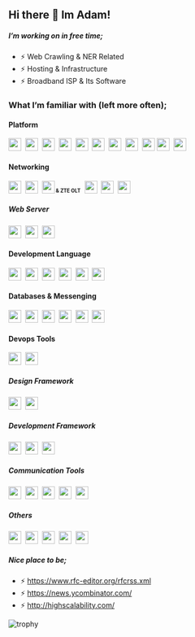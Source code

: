 ## Hi there 👋 Im Adam!

##### I’m working on in free time;
- ⚡ Web Crawling & NER Related
- ⚡ Hosting & Infrastructure
- ⚡ Broadband ISP & Its Software

### What I’m familiar with (left more often);
#### Platform
<p float="left">
<img src="https://simple-icons.github.io/simple-icons-website/icons/windows.svg" width="25" height="25">&nbsp; 
<img src="https://simple-icons.github.io/simple-icons-website/icons/macos.svg" width="25" height="25">&nbsp; 
<img src="https://simple-icons.github.io/simple-icons-website/icons/linux.svg" width="25" height="25">&nbsp; 
<img src="https://simple-icons.github.io/simple-icons-website/icons/proxmox.svg" width="25" height="25">&nbsp; 
<img src="https://simple-icons.github.io/simple-icons-website/icons/linuxcontainers.svg" width="25" height="25">&nbsp; 
<img src="https://simple-icons.github.io/simple-icons-website/icons/qemu.svg" width="25" height="25">&nbsp; 
<img src="https://simple-icons.github.io/simple-icons-website/icons/docker.svg" width="25" height="25">&nbsp;
<img src="https://simple-icons.github.io/simple-icons-website/icons/amazonaws.svg" width="25" height="25">&nbsp; 
<img src="https://simple-icons.github.io/simple-icons-website/icons/kubernetes.svg" width="25" height="25">
<img src="https://simple-icons.github.io/simple-icons-website/icons/freebsd.svg" width="25" height="25">&nbsp; 
<img src="https://simple-icons.github.io/simple-icons-website/icons/googlecloud.svg" width="25" height="25">
</p>

#### Networking

<p float="left">
<a href="https://mikrotik.com/training/certificates/s199825ce3e3b46bf43b"><img src="https://images.squarespace-cdn.com/content/5ce2d7440a8094000167ed16/1558629633121-6F5VR73EOABCICRGJVIF/Screenshot+2019-05-23+at+17.40.09.png?format=1500w&content-type=image%2Fpng" height="25"></a>&nbsp; 
<img src="https://simple-icons.github.io/simple-icons-website/icons/fortinet.svg" height="25">&nbsp;
<img src="https://simple-icons.github.io/simple-icons-website/icons/huawei.svg" width="25" height="25"><strong><sub><sup> & ZTE OLT</sup></sub></strong>&nbsp;  
<img src="https://simple-icons.github.io/simple-icons-website/icons/cisco.svg" width="25" height="25">&nbsp;  
<img src="https://simple-icons.github.io/simple-icons-website/icons/ubiquiti.svg" height="25">&nbsp; 
<img src="https://simple-icons.github.io/simple-icons-website/icons/pfsense.svg" height="25">&nbsp; 
</p>

##### Web Server
<p float="left">
<img src="https://simple-icons.github.io/simple-icons-website/icons/nginx.svg" width="25" height="25">&nbsp; 
<img src="https://www.litespeedtech.com/images/logos/lsws-icon.svg" width="25" height="25">&nbsp; 
<img src="https://simple-icons.github.io/simple-icons-website/icons/apache.svg" width="25" height="25">
</p>

#### Development Language
<p float="left">
<img src="https://simple-icons.github.io/simple-icons-website/icons/node-dot-js.svg" width="25" height="25">&nbsp; 
<img src="https://simple-icons.github.io/simple-icons-website/icons/typescript.svg" width="25" height="25">&nbsp;
<img src="https://simple-icons.github.io/simple-icons-website/icons/php.svg" width="25" height="25">&nbsp; 
<img src="https://simple-icons.github.io/simple-icons-website/icons/go.svg" width="25" height="25">&nbsp; 
<img src="https://simple-icons.github.io/simple-icons-website/icons/python.svg" width="25" height="25">&nbsp; 
<img src="https://simple-icons.github.io/simple-icons-website/icons/julia.svg" width="25" height2550">&nbsp; 
</p>
                                                                                                     
#### Databases & Messenging
<p float="left">
<img src="https://simple-icons.github.io/simple-icons-website/icons/mariadb.svg" width="25" height="25">&nbsp; 
<img src="https://simple-icons.github.io/simple-icons-website/icons/mongodb.svg" width="25" height="25">&nbsp; 
<img src="https://simple-icons.github.io/simple-icons-website/icons/elasticsearch.svg" width="25" height="25">&nbsp; 
<img src="https://simple-icons.github.io/simple-icons-website/icons/oracle.svg" width="25" height="25">&nbsp; 
<img src="https://simple-icons.github.io/simple-icons-website/icons/redis.svg" width="25" height="25">&nbsp; 
<img src="https://simple-icons.github.io/simple-icons-website/icons/zeromq.svg" width="25" height="25">&nbsp; 
</p>       

#### Devops Tools
<p float="left">
<img src="https://simple-icons.github.io/simple-icons-website/icons/ansible.svg" width="25" height="25">&nbsp; 
<img src="https://simple-icons.github.io/simple-icons-website/icons/datadog.svg" width="25" height="25">&nbsp; 

</p>    

##### Design Framework
<p float="left">
<img src="https://simple-icons.github.io/simple-icons-website/icons/tailwindcss.svg" width="25" height="25">&nbsp; 
<img src="https://simple-icons.github.io/simple-icons-website/icons/bootstrap.svg" width="25" height="25">
</p>

##### Development Framework
<p float="left">
<img src="https://simple-icons.github.io/simple-icons-website/icons/next-dot-js.svg" width="25" height="25">&nbsp; 
<img src="https://simple-icons.github.io/simple-icons-website/icons/laravel.svg" width="25" height="25">&nbsp; 
<img src="https://simple-icons.github.io/simple-icons-website/icons/tensorflow.svg" width="25" height="25">
</p>

##### Communication Tools
<p float="left">
<img src="https://simple-icons.github.io/simple-icons-website/icons/skype.svg" width="25" height="25">&nbsp;
<img src="https://simple-icons.github.io/simple-icons-website/icons/telegram.svg" width="25" height="25">&nbsp;
<img src="https://simple-icons.github.io/simple-icons-website/icons/whatsapp.svg" width="25" height="25">&nbsp;
<img src="https://simple-icons.github.io/simple-icons-website/icons/basecamp.svg" width="25" height="25">&nbsp;
<img src="https://simple-icons.github.io/simple-icons-website/icons/github.svg" width="25" height="25">
</p>


##### Others
<p float="left">
<img src="https://simple-icons.github.io/simple-icons-website/icons/ceph.svg" width="25" height="25">&nbsp; 
<img src="https://simple-icons.github.io/simple-icons-website/icons/expo.svg" width="25" height="25">&nbsp;
<img src="https://simple-icons.github.io/simple-icons-website/icons/cpanel.svg" width="25" height="25">&nbsp;
<img src="https://simple-icons.github.io/simple-icons-website/icons/plesk.svg" width="25" height="25">&nbsp;
<img src="https://upload.wikimedia.org/wikipedia/commons/0/0b/FreeRADIUS_wordmark.svg" height="25">
</p>

##### Nice place to be;
- ⚡ https://www.rfc-editor.org/rfcrss.xml
- ⚡ https://news.ycombinator.com/
- ⚡ http://highscalability.com/


![trophy](https://github-profile-trophy.vercel.app/?username=adamramadhan&theme=juicyfresh&title=AncientUser,Commit,Followers,Issues)



<!--
**adamramadhan/adamramadhan** is a ✨ _special_ ✨ repository because its `README.md` (this file) appears on your GitHub profile.

Here are some ideas to get you started:

- 🔭 I’m currently working on ...
- 🌱 I’m currently learning ...
- 👯 I’m looking to collaborate on ...
- 🤔 I’m looking for help with ...
- 💬 Ask me about ...
- 📫 How to reach me: ...
- 😄 Pronouns: ...
- ⚡ Fun fact: ...
-->
